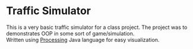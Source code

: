 # Traffic Simulator
This is a very basic traffic simulator for a class project. The project was to demonstrates OOP in some sort of game/simulation.  
Written using [Processing](https://processing.org) Java language for easy visualization. 
